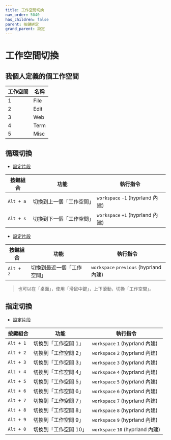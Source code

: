 ```yaml
---
title: 工作空間切換
nav_order: 5040
has_children: false
parent: 按鍵綁定
grand_parent: 設定
---
```



# 工作空間切換


## 我個人定義的個工作空間

| 工作空間 | 名稱  |
| -------- | ----- |
| 1        | File  |
| 2        | Edit  |
| 3        | Web   |
| 4        | Term  |
| 5        | Misc  |


## 循環切換

* [設定片段](https://github.com/samwhelp/note-about-hyprland/blob/gh-pages/_demo/config/hyprland-config/main/hyprland.conf#L325-L326)


| 按鍵組合  | 功能                 | 執行指令                   |
| --------- | -------------------- | -------------------------- |
| `Alt + a` | 切換到上一個「工作空間」 | `workspace` `-1` (hyprland 內建) |
| `Alt + s` | 切換到下一個「工作空間」| `workspace` `+1` (hyprland 內建) |


* [設定片段](https://github.com/samwhelp/note-about-hyprland/blob/gh-pages/_demo/config/hyprland-config/main/hyprland.conf#L327)

| 按鍵組合  | 功能                 | 執行指令                   |
| --------- | -------------------- | -------------------------- |
| `Alt + z` | 切換到最近一個「工作空間」| `workspace` `previous` (hyprland 內建) |


> 也可以在「桌面」，使用「滑鼠中鍵」，上下滾動，切換「工作空間」。


## 指定切換

* [設定片段](https://github.com/samwhelp/note-about-hyprland/blob/gh-pages/_demo/config/hyprland-config/main/hyprland.conf#L321-L330)

| 按鍵組合          | 功能     | 執行指令         |
| --------- | -------------------------------------------- | --------------------------------------------------- |
| `Alt + 1` | 切換到「工作空間 1」 | `workspace` `1` (hyprland 內建) |
| `Alt + 2` | 切換到「工作空間 2」 | `workspace` `2` (hyprland 內建) |
| `Alt + 3` | 切換到「工作空間 3」 | `workspace` `3` (hyprland 內建) |
| `Alt + 4` | 切換到「工作空間 4」 | `workspace` `4` (hyprland 內建) |
| `Alt + 5` | 切換到「工作空間 5」 | `workspace` `5` (hyprland 內建) |
| `Alt + 6` | 切換到「工作空間 6」 | `workspace` `6` (hyprland 內建) |
| `Alt + 7` | 切換到「工作空間 7」 | `workspace` `7` (hyprland 內建) |
| `Alt + 8` | 切換到「工作空間 8」 | `workspace` `8` (hyprland 內建) |
| `Alt + 9` | 切換到「工作空間 9」 | `workspace` `9` (hyprland 內建) |
| `Alt + 0` | 切換到「工作空間 10」 | `workspace` `10` (hyprland 內建) |
